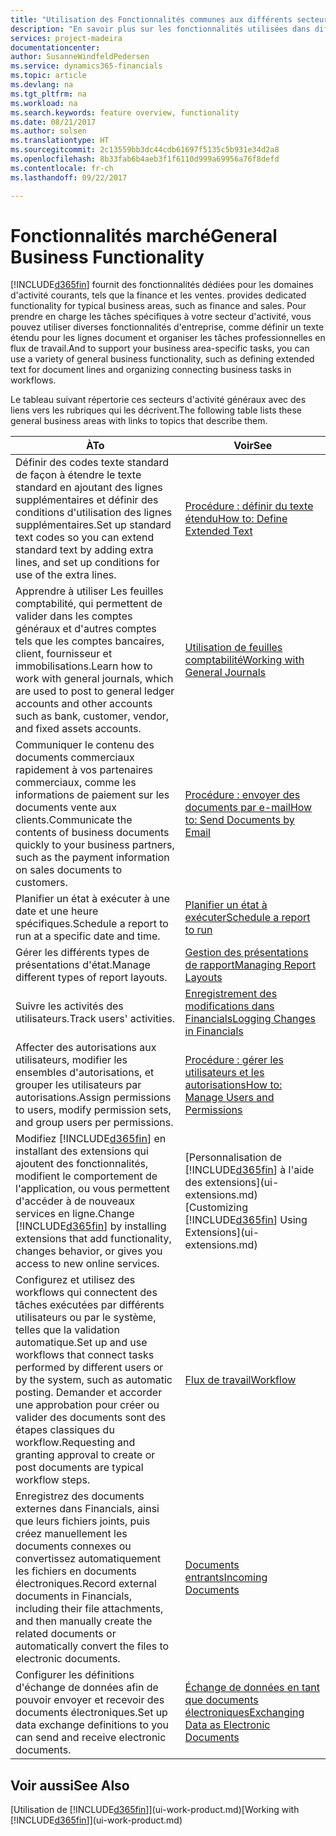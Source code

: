 ```yaml
---
title: "Utilisation des Fonctionnalités communes aux différents secteurs d'activité | Microsoft Docs"
description: "En savoir plus sur les fonctionnalités utilisées dans différents secteurs d'activité dans Dynamics 365 for Financials."
services: project-madeira
documentationcenter: 
author: SusanneWindfeldPedersen
ms.service: dynamics365-financials
ms.topic: article
ms.devlang: na
ms.tgt_pltfrm: na
ms.workload: na
ms.search.keywords: feature overview, functionality
ms.date: 08/21/2017
ms.author: solsen
ms.translationtype: HT
ms.sourcegitcommit: 2c13559bb3dc44cdb61697f5135c5b931e34d2a8
ms.openlocfilehash: 8b33fab6b4aeb3f1f6110d999a69956a76f8defd
ms.contentlocale: fr-ch
ms.lasthandoff: 09/22/2017

---
```

# <a name="general-business-functionality"></a><span data-ttu-id="3c8bd-103">Fonctionnalités marché</span><span class="sxs-lookup"><span data-stu-id="3c8bd-103">General Business Functionality</span></span>
[!INCLUDE[d365fin](includes/d365fin_md.md)]<span data-ttu-id="3c8bd-104"> fournit des fonctionnalités dédiées pour les domaines d'activité courants, tels que la finance et les ventes.</span><span class="sxs-lookup"><span data-stu-id="3c8bd-104"> provides dedicated functionality for typical business areas, such as finance and sales.</span></span> <span data-ttu-id="3c8bd-105">Pour prendre en charge les tâches spécifiques à votre secteur d'activité, vous pouvez utiliser diverses fonctionnalités d'entreprise, comme définir un texte étendu pour les lignes document et organiser les tâches professionnelles en flux de travail.</span><span class="sxs-lookup"><span data-stu-id="3c8bd-105">And to support your business area-specific tasks, you can use a variety of general business functionality, such as defining extended text for document lines and organizing connecting business tasks in workflows.</span></span>

<span data-ttu-id="3c8bd-106">Le tableau suivant répertorie ces secteurs d'activité généraux avec des liens vers les rubriques qui les décrivent.</span><span class="sxs-lookup"><span data-stu-id="3c8bd-106">The following table lists these general business areas with links to topics that describe them.</span></span>

| <span data-ttu-id="3c8bd-107">À</span><span class="sxs-lookup"><span data-stu-id="3c8bd-107">To</span></span> | <span data-ttu-id="3c8bd-108">Voir</span><span class="sxs-lookup"><span data-stu-id="3c8bd-108">See</span></span> |
| --- | --- |
| <span data-ttu-id="3c8bd-109">Définir des codes texte standard de façon à étendre le texte standard en ajoutant des lignes supplémentaires et définir des conditions d'utilisation des lignes supplémentaires.</span><span class="sxs-lookup"><span data-stu-id="3c8bd-109">Set up standard text codes so you can extend standard text by adding extra lines, and set up conditions for use of the extra lines.</span></span> |[<span data-ttu-id="3c8bd-110">Procédure : définir du texte étendu</span><span class="sxs-lookup"><span data-stu-id="3c8bd-110">How to: Define Extended Text</span></span>](ui-how-define-ext-text.md) |
| <span data-ttu-id="3c8bd-111">Apprendre à utiliser Les feuilles comptabilité, qui permettent de valider dans les comptes généraux et d'autres comptes tels que les comptes bancaires, client, fournisseur et immobilisations.</span><span class="sxs-lookup"><span data-stu-id="3c8bd-111">Learn how to work with general journals, which are used to post to general ledger accounts and other accounts such as bank, customer, vendor, and fixed assets accounts.</span></span> |[<span data-ttu-id="3c8bd-112">Utilisation de feuilles comptabilité</span><span class="sxs-lookup"><span data-stu-id="3c8bd-112">Working with General Journals</span></span>](ui-work-general-journals.md) |
| <span data-ttu-id="3c8bd-113">Communiquer le contenu des documents commerciaux rapidement à vos partenaires commerciaux, comme les informations de paiement sur les documents vente aux clients.</span><span class="sxs-lookup"><span data-stu-id="3c8bd-113">Communicate the contents of business documents quickly to your business partners, such as the payment information on sales documents to customers.</span></span> |[<span data-ttu-id="3c8bd-114">Procédure : envoyer des documents par e-mail</span><span class="sxs-lookup"><span data-stu-id="3c8bd-114">How to: Send Documents by Email</span></span>](ui-how-send-documents-email.md) |
| <span data-ttu-id="3c8bd-115">Planifier un état à exécuter à une date et une heure spécifiques.</span><span class="sxs-lookup"><span data-stu-id="3c8bd-115">Schedule a report to run at a specific date and time.</span></span> |[<span data-ttu-id="3c8bd-116">Planifier un état à exécuter</span><span class="sxs-lookup"><span data-stu-id="3c8bd-116">Schedule a report to run</span></span>](ui-work-report.md#ScheduleReport) |
| <span data-ttu-id="3c8bd-117">Gérer les différents types de présentations d'état.</span><span class="sxs-lookup"><span data-stu-id="3c8bd-117">Manage different types of report layouts.</span></span> |[<span data-ttu-id="3c8bd-118">Gestion des présentations de rapport</span><span class="sxs-lookup"><span data-stu-id="3c8bd-118">Managing Report Layouts</span></span>](ui-manage-report-layouts.md) |
| <span data-ttu-id="3c8bd-119">Suivre les activités des utilisateurs.</span><span class="sxs-lookup"><span data-stu-id="3c8bd-119">Track users' activities.</span></span>|[<span data-ttu-id="3c8bd-120">Enregistrement des modifications dans Financials</span><span class="sxs-lookup"><span data-stu-id="3c8bd-120">Logging Changes in Financials</span></span>](across-log-changes.md)|
|<span data-ttu-id="3c8bd-121">Affecter des autorisations aux utilisateurs, modifier les ensembles d'autorisations, et grouper les utilisateurs par autorisations.</span><span class="sxs-lookup"><span data-stu-id="3c8bd-121">Assign permissions to users, modify permission sets, and group users per permissions.</span></span>|[<span data-ttu-id="3c8bd-122">Procédure : gérer les utilisateurs et les autorisations</span><span class="sxs-lookup"><span data-stu-id="3c8bd-122">How to: Manage Users and Permissions</span></span>](ui-how-users-permissions.md)|
| <span data-ttu-id="3c8bd-123">Modifiez [!INCLUDE[d365fin](includes/d365fin_md.md)] en installant des extensions qui ajoutent des fonctionnalités, modifient le comportement de l'application, ou vous permettent d'accéder à de nouveaux services en ligne.</span><span class="sxs-lookup"><span data-stu-id="3c8bd-123">Change [!INCLUDE[d365fin](includes/d365fin_md.md)] by installing extensions that add functionality, changes behavior, or gives you access to new online services.</span></span> |<span data-ttu-id="3c8bd-124">[Personnalisation de [!INCLUDE[d365fin](includes/d365fin_md.md)] à l'aide des extensions](ui-extensions.md)</span><span class="sxs-lookup"><span data-stu-id="3c8bd-124">[Customizing [!INCLUDE[d365fin](includes/d365fin_md.md)] Using Extensions](ui-extensions.md)</span></span> |
|<span data-ttu-id="3c8bd-125">Configurez et utilisez des workflows qui connectent des tâches exécutées par différents utilisateurs ou par le système, telles que la validation automatique.</span><span class="sxs-lookup"><span data-stu-id="3c8bd-125">Set up and use workflows that connect tasks performed by different users or by the system, such as automatic posting.</span></span> <span data-ttu-id="3c8bd-126">Demander et accorder une approbation pour créer ou valider des documents sont des étapes classiques du workflow.</span><span class="sxs-lookup"><span data-stu-id="3c8bd-126">Requesting and granting approval to create or post documents are typical workflow steps.</span></span>|[<span data-ttu-id="3c8bd-127">Flux de travail</span><span class="sxs-lookup"><span data-stu-id="3c8bd-127">Workflow</span></span>](across-workflow.md)|
|<span data-ttu-id="3c8bd-128">Enregistrez des documents externes dans Financials, ainsi que leurs fichiers joints, puis créez manuellement les documents connexes ou convertissez automatiquement les fichiers en documents électroniques.</span><span class="sxs-lookup"><span data-stu-id="3c8bd-128">Record external documents in Financials, including their file attachments, and then manually create the related documents or automatically convert the files to electronic documents.</span></span>|[<span data-ttu-id="3c8bd-129">Documents entrants</span><span class="sxs-lookup"><span data-stu-id="3c8bd-129">Incoming Documents</span></span>](across-income-documents.md)|
| <span data-ttu-id="3c8bd-130">Configurer les définitions d'échange de données afin de pouvoir envoyer et recevoir des documents électroniques.</span><span class="sxs-lookup"><span data-stu-id="3c8bd-130">Set up data exchange definitions to you can send and receive electronic documents.</span></span> |[<span data-ttu-id="3c8bd-131">Échange de données en tant que documents électroniques</span><span class="sxs-lookup"><span data-stu-id="3c8bd-131">Exchanging Data as Electronic Documents</span></span>](across-data-exchange.md) |

## <a name="see-also"></a><span data-ttu-id="3c8bd-132">Voir aussi</span><span class="sxs-lookup"><span data-stu-id="3c8bd-132">See Also</span></span>
<span data-ttu-id="3c8bd-133">[Utilisation de [!INCLUDE[d365fin](includes/d365fin_md.md)]](ui-work-product.md)</span><span class="sxs-lookup"><span data-stu-id="3c8bd-133">[Working with [!INCLUDE[d365fin](includes/d365fin_md.md)]](ui-work-product.md)</span></span>

